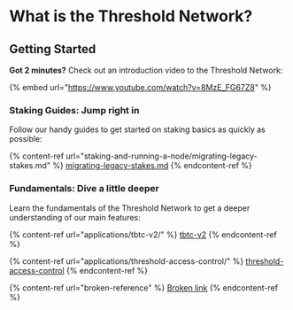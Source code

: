# What is the Threshold Network?

## Getting Started

**Got 2 minutes?** Check out an introduction video to the Threshold Network:

{% embed url="https://www.youtube.com/watch?v=8MzE_FG67Z8" %}

### Staking Guides: Jump right in

Follow our handy guides to get started on staking basics as quickly as possible:

{% content-ref url="staking-and-running-a-node/migrating-legacy-stakes.md" %}
[migrating-legacy-stakes.md](staking-and-running-a-node/migrating-legacy-stakes.md)
{% endcontent-ref %}

### Fundamentals: Dive a little deeper

Learn the fundamentals of the Threshold Network to get a deeper understanding of our main features:

{% content-ref url="applications/tbtc-v2/" %}
[tbtc-v2](applications/tbtc-v2/)
{% endcontent-ref %}

{% content-ref url="applications/threshold-access-control/" %}
[threshold-access-control](applications/threshold-access-control/)
{% endcontent-ref %}

{% content-ref url="broken-reference" %}
[Broken link](broken-reference)
{% endcontent-ref %}
